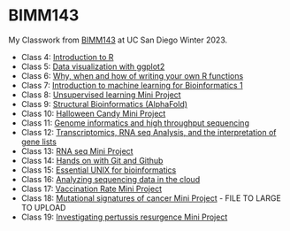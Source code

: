 # BIMM143

My Classwork from [BIMM143](https://github.com/denjigolous/BIMM143_github) at UC San Diego Winter 2023.

- Class 4: [Introduction to R](https://github.com/denjigolous/BIMM143_github/blob/main/Class04/class%204.md)
- Class 5: [Data visualization with ggplot2](https://github.com/denjigolous/BIMM143_github/blob/main/Class05/class05.md)
- Class 6: [Why, when and how of writing your own R functions](https://github.com/denjigolous/BIMM143_github/blob/main/Class06/class06.md)
- Class 7: [Introduction to machine learning for Bioinformatics 1](https://github.com/denjigolous/BIMM143_github/blob/main/Class07/class07.md)
- Class 8: [Unsupervised learning Mini Project](https://github.com/denjigolous/BIMM143_github/blob/main/Class08/Class%208%20Mini%20Project.md)
- Class 9: [Structural Bioinformatics (AlphaFold)](https://github.com/denjigolous/BIMM143_github/blob/main/Class09/Class09.md)
- Class 10: [Halloween Candy Mini Project](https://github.com/denjigolous/BIMM143_github/blob/main/Class10%20(MiniProject)/Class10%20(MiniProject).md)
- Class 11: [Genome informatics and high throughput sequencing](https://github.com/denjigolous/BIMM143_github/blob/main/Class11/lab11.md)
- Class 12: [Transcriptomics, RNA seq Analysis, and the interpretation of gene lists](https://github.com/denjigolous/BIMM143_github/blob/main/Class12/class12and13.md)
- Class 13: [RNA seq Mini Project](https://github.com/denjigolous/BIMM143_github/blob/main/Class13/class13.md)
- Class 14: [Hands on with Git and Github](https://github.com/denjigolous/BIMM143_github/tree/main/Class14)
- Class 15: [Essential UNIX for bioinformatics](https://github.com/denjigolous/BIMM143_github/tree/main/Class15)
- Class 16: [Analyzing sequencing data in the cloud](https://github.com/denjigolous/BIMM143_github/blob/main/Class16/class16.md)
- Class 17: [Vaccination Rate Mini Project](https://github.com/denjigolous/BIMM143_github/blob/main/Class17/Class17_mini_proj.md)
- Class 18: [Mutational signatures of cancer Mini Project]() - FILE TO LARGE TO UPLOAD
- Class 19: [Investigating pertussis resurgence Mini Project](https://github.com/denjigolous/BIMM143_github/blob/main/Class19/clas19miniproj.md)
